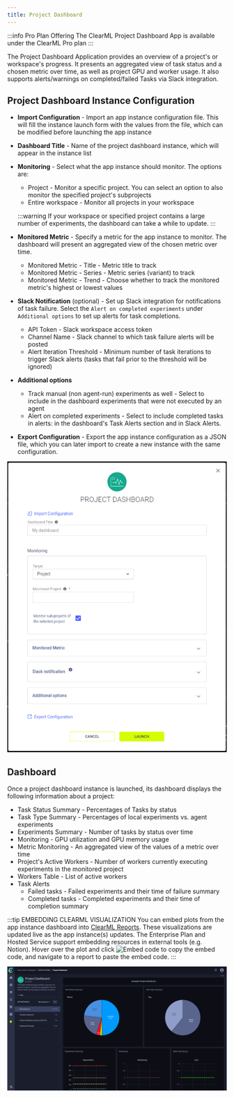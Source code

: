 ```yaml
---
title: Project Dashboard
---
```


:::info Pro Plan Offering
The ClearML Project Dashboard App is available under the ClearML Pro plan
:::

The Project Dashboard Application provides an overview of a project's or workspace's progress. It presents an aggregated 
view of task status and a chosen metric over time, as well as project GPU and worker usage. It also supports alerts/warnings 
on completed/failed Tasks via Slack integration.

## Project Dashboard Instance Configuration
* **Import Configuration** - Import an app instance configuration file. This will fill the instance launch form with the 
  values from the file, which can be modified before launching the app instance
* **Dashboard Title** - Name of the project dashboard instance, which will appear in the instance list
* **Monitoring** - Select what the app instance should monitor. The options are:
    * Project - Monitor a specific project. You can select an option to also monitor the specified project's subprojects
    * Entire workspace - Monitor all projects in your workspace
            
  :::warning
  If your workspace or specified project contains a large number of experiments, the dashboard can take a while to update.
  :::

* **Monitored Metric** - Specify a metric for the app instance to monitor. The dashboard will present an aggregated view 
of the chosen metric over time.
  * Monitored Metric - Title - Metric title to track
  * Monitored Metric - Series - Metric series (variant) to track
  * Monitored Metric - Trend - Choose whether to track the monitored metric's highest or lowest values
* **Slack Notification** (optional) - Set up Slack integration for notifications of task failure. Select the 
`Alert on completed experiments` under `Additional options` to set up alerts for task completions.
  * API Token - Slack workspace access token 
  * Channel Name - Slack channel to which task failure alerts will be posted
  * Alert Iteration Threshold - Minimum number of task iterations to trigger Slack alerts (tasks that fail prior to the threshold will be ignored)
* **Additional options**
  * Track manual (non agent-run) experiments as well - Select to include in the dashboard experiments that were not executed by an agent
  * Alert on completed experiments - Select to include completed tasks in alerts: in the dashboard's Task Alerts section and in Slack Alerts.
* **Export Configuration** - Export the app instance configuration as a JSON file, which you can later import to create 
  a new instance with the same configuration.
  
![Dashboard app instance launch form](../../img/apps_dashboard_wizard.png)

## Dashboard

Once a project dashboard instance is launched, its dashboard displays the following information about a project:  
* Task Status Summary - Percentages of Tasks by status
* Task Type Summary - Percentages of local experiments vs. agent experiments
* Experiments Summary - Number of tasks by status over time
* Monitoring - GPU utilization and GPU memory usage
* Metric Monitoring - An aggregated view of the values of a metric over time
* Project's Active Workers - Number of workers currently executing experiments in the monitored project
* Workers Table - List of active workers
* Task Alerts
  * Failed tasks - Failed experiments and their time of failure summary
  * Completed tasks - Completed experiments and their time of completion summary 


:::tip EMBEDDING CLEARML VISUALIZATION
You can embed plots from the app instance dashboard into [ClearML Reports](../webapp_reports.md). These visualizations 
are updated live as the app instance(s) updates. The Enterprise Plan and Hosted Service support embedding resources in 
external tools (e.g. Notion). Hover over the plot and click <img src="/docs/latest/icons/ico-plotly-embed-code.svg" alt="Embed code" className="icon size-md space-sm" /> 
to copy the embed code, and navigate to a report to paste the embed code.
:::

![App dashboard](../../img/apps_dashboard.png)
